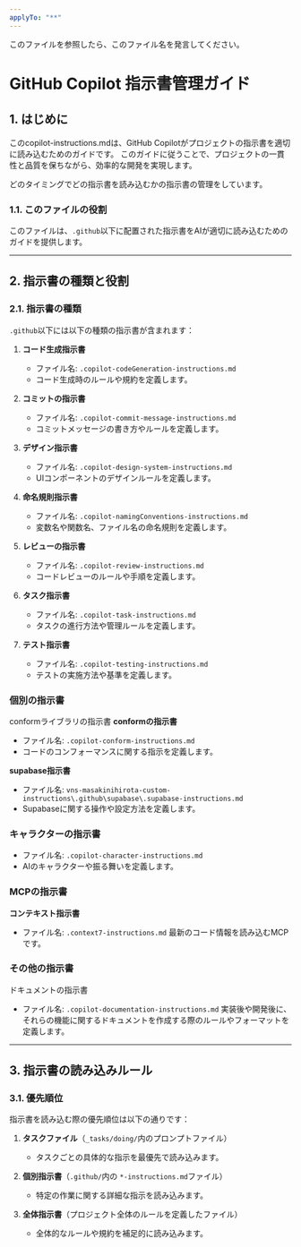 ```yaml
---
applyTo: "**"
---
```


このファイルを参照したら、このファイル名を発言してください。

# GitHub Copilot 指示書管理ガイド

## 1. はじめに

このcopilot-instructions.mdは、GitHub Copilotがプロジェクトの指示書を適切に読み込むためのガイドです。
このガイドに従うことで、プロジェクトの一貫性と品質を保ちながら、効率的な開発を実現します。

どのタイミングでどの指示書を読み込むかの指示書の管理をしています。


### 1.1. このファイルの役割
このファイルは、`.github`以下に配置された指示書をAIが適切に読み込むためのガイドを提供します。

---

## 2. 指示書の種類と役割

### 2.1. 指示書の種類
`.github`以下には以下の種類の指示書が含まれます：
1. **コード生成指示書**
   - ファイル名: `.copilot-codeGeneration-instructions.md`
   - コード生成時のルールや規約を定義します。

2. **コミットの指示書**
   - ファイル名: `.copilot-commit-message-instructions.md`
   - コミットメッセージの書き方やルールを定義します。

3. **デザイン指示書**
   - ファイル名: `.copilot-design-system-instructions.md`
   - UIコンポーネントのデザインルールを定義します。

4. **命名規則指示書**
   - ファイル名: `.copilot-namingConventions-instructions.md`
   - 変数名や関数名、ファイル名の命名規則を定義します。

5. **レビューの指示書**
   - ファイル名: `.copilot-review-instructions.md`
   - コードレビューのルールや手順を定義します。

6. **タスク指示書**
   - ファイル名: `.copilot-task-instructions.md`
   - タスクの進行方法や管理ルールを定義します。

7. **テスト指示書**
   - ファイル名: `.copilot-testing-instructions.md`
   - テストの実施方法や基準を定義します。



### 個別の指示書

conformライブラリの指示書
 **conformの指示書**
   - ファイル名: `.copilot-conform-instructions.md`
   - コードのコンフォーマンスに関する指示を定義します。

 **supabase指示書**
   - ファイル名: `vns-masakinihirota-custom-instructions\.github\supabase\.supabase-instructions.md`
   - Supabaseに関する操作や設定方法を定義します。

### キャラクターの指示書
   - ファイル名: `.copilot-character-instructions.md`
   - AIのキャラクターや振る舞いを定義します。

### MCPの指示書
 **コンテキスト指示書**
   - ファイル名: `.context7-instructions.md`
   最新のコード情報を読み込むMCPです。

### その他の指示書
 ドキュメントの指示書
   - ファイル名: `.copilot-documentation-instructions.md`
   実装後や開発後に、それらの機能に関するドキュメントを作成する際のルールやフォーマットを定義します。



---

## 3. 指示書の読み込みルール

### 3.1. 優先順位
指示書を読み込む際の優先順位は以下の通りです：

1. **タスクファイル**（`_tasks/doing/`内のプロンプトファイル）
   - タスクごとの具体的な指示を最優先で読み込みます。

2. **個別指示書**（`.github/`内の `*-instructions.md`ファイル）
   - 特定の作業に関する詳細な指示を読み込みます。

3. **全体指示書**（プロジェクト全体のルールを定義したファイル）
   - 全体的なルールや規約を補足的に読み込みます。

